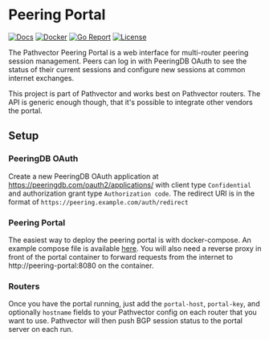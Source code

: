 # Peering Portal

[![Docs](https://img.shields.io/static/v1?label=ABOUT&message=pathvector.io&color=9407cd&style=for-the-badge)](https://pathvector.io)
[![Docker](https://img.shields.io/docker/v/natesales/pathvector-portal?style=for-the-badge)](https://hub.docker.com/r/natesales/pathvector-portal)
[![Go Report](https://goreportcard.com/badge/github.com/natesales/pathvector-portal?style=for-the-badge)](https://goreportcard.com/report/github.com/natesales/pathvector-portal)
[![License](https://img.shields.io/github/license/natesales/pathvector-portal?style=for-the-badge)](https://github.com/natesales/pathvector-portal/blob/main/LICENSE)

The Pathvector Peering Portal is a web interface for multi-router peering session management. Peers can log in with PeeringDB OAuth to see the status of their current sessions and configure new sessions at common internet exchanges.

This project is part of Pathvector and works best on Pathvector routers. The API is generic enough though, that it's possible to integrate other vendors the portal.

## Setup

### PeeringDB OAuth

Create a new PeeringDB OAuth application at https://peeringdb.com/oauth2/applications/ with client type `Confidential` and authorization grant type `Authorization code`. The redirect URI is in the format of `https://peering.example.com/auth/redirect`

### Peering Portal

The easiest way to deploy the peering portal is with docker-compose. An example compose file is available [here](https://github.com/natesales/pathvector-portal/blob/main/docker-compose.yml). You will also need a reverse proxy in front of the portal container to forward requests from the internet to http://peering-portal:8080 on the container.

### Routers

Once you have the portal running, just add the `portal-host`, `portal-key`, and optionally `hostname` fields to your Pathvector config on each router that you want to use. Pathvector will then push BGP session status to the portal server on each run.
